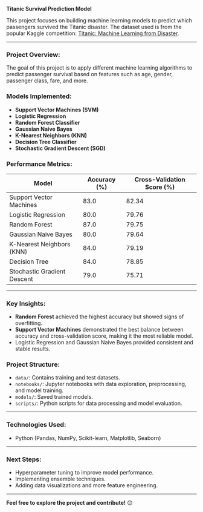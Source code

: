 **Titanic Survival Prediction Model**

This project focuses on building machine learning models to predict which passengers survived the Titanic disaster. The dataset used is from the popular Kaggle competition: [Titanic: Machine Learning from Disaster](https://www.kaggle.com/c/titanic).

---

### **Project Overview:**
The goal of this project is to apply different machine learning algorithms to predict passenger survival based on features such as age, gender, passenger class, fare, and more.

### **Models Implemented:**
- **Support Vector Machines (SVM)**
- **Logistic Regression**
- **Random Forest Classifier**
- **Gaussian Naive Bayes**
- **K-Nearest Neighbors (KNN)**
- **Decision Tree Classifier**
- **Stochastic Gradient Descent (SGD)**

### **Performance Metrics:**
| Model                        | Accuracy (%) | Cross-Validation Score (%) |
|-----------------------------|--------------|-----------------------------|
| Support Vector Machines      | 83.0         | 82.34                       |
| Logistic Regression          | 80.0         | 79.76                       |
| Random Forest                | 87.0         | 79.75                       |
| Gaussian Naive Bayes         | 80.0         | 79.64                       |
| K-Nearest Neighbors (KNN)    | 84.0         | 79.19                       |
| Decision Tree                | 84.0         | 78.85                       |
| Stochastic Gradient Descent  | 79.0         | 75.71                       |

---

### **Key Insights:**
- **Random Forest** achieved the highest accuracy but showed signs of overfitting.
- **Support Vector Machines** demonstrated the best balance between accuracy and cross-validation score, making it the most reliable model.
- Logistic Regression and Gaussian Naive Bayes provided consistent and stable results.

### **Project Structure:**
- `data/`: Contains training and test datasets.
- `notebooks/`: Jupyter notebooks with data exploration, preprocessing, and model training.
- `models/`: Saved trained models.
- `scripts/`: Python scripts for data processing and model evaluation.

---

### **Technologies Used:**
- Python (Pandas, NumPy, Scikit-learn, Matplotlib, Seaborn)

---

### **Next Steps:**
- Hyperparameter tuning to improve model performance.
- Implementing ensemble techniques.
- Adding data visualizations and more feature engineering.

---

**Feel free to explore the project and contribute!** 😊

